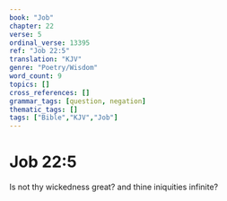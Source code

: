 ```yaml
---
book: "Job"
chapter: 22
verse: 5
ordinal_verse: 13395
ref: "Job 22:5"
translation: "KJV"
genre: "Poetry/Wisdom"
word_count: 9
topics: []
cross_references: []
grammar_tags: [question, negation]
thematic_tags: []
tags: ["Bible","KJV","Job"]
---
```


# Job 22:5

Is not thy wickedness great? and thine iniquities infinite?
